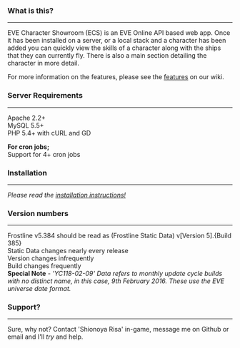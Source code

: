 ### What is this?
-------------
EVE Character Showroom (ECS) is an EVE Online API based web app. Once it has been installed on a server, or a local
stack and a character has been added you can quickly view the skills of a character along with the ships that they
can currently fly. There is also a main section detailing the character in more detail.  
  
For more information on the features, please see the [features](https://github.com/ShioR/EVE-Character-Showroom/wiki/Features) on our wiki.

### Server Requirements
-------------------
Apache 2.2+   
MySQL 5.5+   
PHP 5.4+ with cURL and GD    
     
**For cron jobs;**      
Support for 4+ cron jobs  
         
### Installation
------------
*Please read the [installation instructions!](https://github.com/ShioR/EVE-Character-Showroom/wiki/installation)* 

### Version numbers
---------------
Frostline v5.384 should be read as (Frostline Static Data) v[Version 5].{Build 385}     
Static Data changes nearly every release     
Version changes infrequently    
Build changes frequently      
**Special Note** - *'YC118-02-09' Data refers to monthly update cycle builds with no distinct name, in this case, 9th February 2016. These use the EVE universe date format.*
        
### Support?
-------
Sure, why not? Contact 'Shionoya Risa' in-game, message me on Github or email and I'll _try_ and help.
   